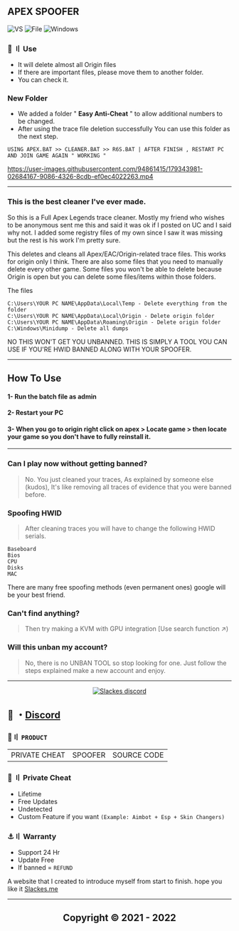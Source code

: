 ## APEX SPOOFER 
![VS](https://img.shields.io/badge/Visual_Studio_Codde-0078D4?style=for-the-badge&logo=visual%20studio%20code&logoColor=white)
![File](https://img.shields.io/badge/BATCH_FILES-EFA00B?style=for-the-badge&logo=IntelliJ+IDEA&logoColor=black)
![Windows](https://img.shields.io/badge/-Winodows-28C2FF?style=for-the-badge&logo=windows&logoColor=blue)
 
 
### 💎 〢 Use

- It will delete almost all Origin files
- If there are important files, please move them to another folder.
- You can check it.


  
### New Folder 

- We added a folder " **Easy Anti-Cheat** " to allow additional numbers to be changed.
- After using the trace file deletion successfully You can use this folder as the next step.


```sh-session 
USING APEX.BAT >> CLEANER.BAT >> R6S.BAT | AFTER FINISH , RESTART PC AND JOIN GAME AGAIN " WORKING " 
```
        
    
    
   
https://user-images.githubusercontent.com/94861415/179343981-02684167-9086-4326-8cdb-ef0ec4022263.mp4

---



### This is the best cleaner I've ever made.

So this is a Full Apex Legends trace cleaner. Mostly my friend who wishes to be anonymous sent me this and said it was ok if I posted on UC and I said why not. I added some registry files of my own since I saw it was missing but the rest is his work I'm pretty sure.



This deletes and cleans all Apex/EAC/Origin-related trace files. This works for origin only I think. There are also some files that you need to manually delete every other game. Some files you won't be able to delete because Origin is open but you can delete some files/items within those folders.

The files
```
C:\Users\YOUR PC NAME\AppData\Local\Temp - Delete everything from the folder
C:\Users\YOUR PC NAME\AppData\Local\Origin - Delete origin folder
C:\Users\YOUR PC NAME\AppData\Roaming\Origin - Delete origin folder
C:\Windows\Minidump - Delete all dumps
```



NO THIS WON'T GET YOU UNBANNED. THIS IS SIMPLY A TOOL YOU CAN USE IF YOU'RE HWID BANNED ALONG WITH YOUR SPOOFER.

***

## How To Use

#### 1- Run the batch file as admin

#### 2- Restart your PC

#### 3- When you go to origin right click on apex > Locate game > then locate your game so you don't have to fully reinstall it.

***


### Can I play now without getting banned?

> No. You just cleaned your traces, As explained by someone else (kudos), It's like removing all traces of evidence that you were banned before.

### Spoofing HWID

> After cleaning traces you will have to change the following HWID serials.
```
Baseboard
Bios
CPU
Disks
MAC
```

There are many free spoofing methods (even permanent ones) google will be your best friend.

### Can't find anything?

> Then try making a KVM with GPU integration [Use search function ↗)

### Will this unban my account?

> No, there is no UNBAN TOOL so stop looking for one. Just follow the steps explained make a new account and enjoy.

--- 

  <p align="center">
    <a href="https://discord.gg/MBTkVcJefp">
        <img title="Slackes server discord" alt="Slackes discord" src="https://discordapp.com/api/guilds/880135738077896764/widget.png?style=banner2"/>
    </a>
</p> 
 
## 💬 ・[Discord](https://discord.gg/MBTkVcJefp) 

 ### 🛒〢 `PRODUCT`
 
<table>
<tr>
	<td> PRIVATE CHEAT
	<td> SPOOFER
	<td> SOURCE CODE
</table>

  
### 🥊 〢 Private Cheat

- Lifetime 
- Free Updates 
- Undetected
- Custom Feature if you want `(Example: Aimbot + Esp + Skin Changers)`

### ⚓〢 Warranty

- Support 24 Hr
- Update Free
- If banned = `REFUND`

A website that I created to introduce myself from start to finish. hope you like it [Slackes.me](http://slackes.me/)

---


<h2 align="center"> Copyright © 2021 - 2022

